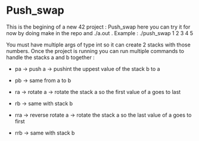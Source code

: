 # Push_swap

This is the begining of a new 42 project : Push_swap
here you can try it for now by doing make in the repo and ./a.out <args>.
	Example : ./push_swap 1 2 3 4 5

You must have multiple args of type int so it can create 2 stacks with those numbers.
Once the project is running you can run multiple commands to handle the stacks a and b together : 

  - pa -> push a -> pushint the uppest value of the stack b to a
  - pb -> same from a to b

  - ra -> rotate a -> rotate the stack a so the first value of a goes to last
  - rb -> same with stack b

  - rra -> reverse rotate a -> rotate the stack a so the last value of a goes to first
  - rrb -> same with stack b